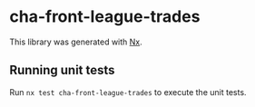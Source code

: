 # cha-front-league-trades

This library was generated with [Nx](https://nx.dev).

## Running unit tests

Run `nx test cha-front-league-trades` to execute the unit tests.
